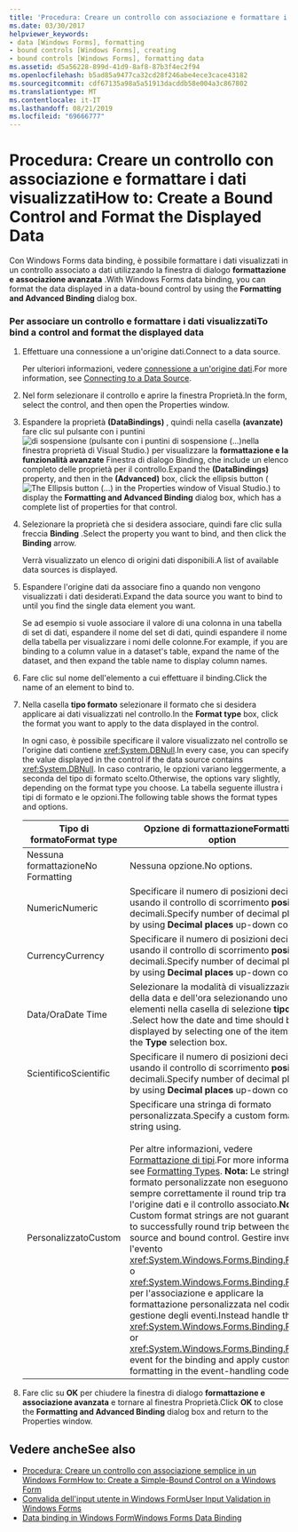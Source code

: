 ```yaml
---
title: 'Procedura: Creare un controllo con associazione e formattare i dati visualizzati'
ms.date: 03/30/2017
helpviewer_keywords:
- data [Windows Forms], formatting
- bound controls [Windows Forms], creating
- bound controls [Windows Forms], formatting data
ms.assetid: d5a56228-899d-41d9-8af8-87b3f4ec2f94
ms.openlocfilehash: b5ad85a9477ca32cd28f246abe4ece3cace43182
ms.sourcegitcommit: cdf67135a98a5a51913dacddb58e004a3c867802
ms.translationtype: MT
ms.contentlocale: it-IT
ms.lasthandoff: 08/21/2019
ms.locfileid: "69666777"
---
```

# <a name="how-to-create-a-bound-control-and-format-the-displayed-data"></a><span data-ttu-id="6ff3f-102">Procedura: Creare un controllo con associazione e formattare i dati visualizzati</span><span class="sxs-lookup"><span data-stu-id="6ff3f-102">How to: Create a Bound Control and Format the Displayed Data</span></span>

<span data-ttu-id="6ff3f-103">Con Windows Forms data binding, è possibile formattare i dati visualizzati in un controllo associato a dati utilizzando la finestra di dialogo **formattazione e associazione avanzata** .</span><span class="sxs-lookup"><span data-stu-id="6ff3f-103">With Windows Forms data binding, you can format the data displayed in a data-bound control by using the **Formatting and Advanced Binding** dialog box.</span></span>

### <a name="to-bind-a-control-and-format-the-displayed-data"></a><span data-ttu-id="6ff3f-104">Per associare un controllo e formattare i dati visualizzati</span><span class="sxs-lookup"><span data-stu-id="6ff3f-104">To bind a control and format the displayed data</span></span>

1. <span data-ttu-id="6ff3f-105">Effettuare una connessione a un'origine dati.</span><span class="sxs-lookup"><span data-stu-id="6ff3f-105">Connect to a data source.</span></span>

     <span data-ttu-id="6ff3f-106">Per ulteriori informazioni, vedere [connessione a un'origine dati](../data/adonet/connecting-to-a-data-source.md).</span><span class="sxs-lookup"><span data-stu-id="6ff3f-106">For more information, see [Connecting to a Data Source](../data/adonet/connecting-to-a-data-source.md).</span></span>

2. <span data-ttu-id="6ff3f-107">Nel form selezionare il controllo e aprire la finestra Proprietà.</span><span class="sxs-lookup"><span data-stu-id="6ff3f-107">In the form, select the control, and then open the Properties window.</span></span>

3. <span data-ttu-id="6ff3f-108">Espandere la proprietà **(DataBindings)** , quindi nella casella **(avanzate)** fare clic sul pulsante con i puntini![di sospensione (pulsante con i puntini di sospensione (...)](./media/how-to-create-a-bound-control-and-format-the-displayed-data/visual-studio-ellipsis-button.png)nella finestra proprietà di Visual Studio.) per visualizzare la **formattazione e la funzionalità avanzate** Finestra di dialogo Binding, che include un elenco completo delle proprietà per il controllo.</span><span class="sxs-lookup"><span data-stu-id="6ff3f-108">Expand the **(DataBindings)** property, and then in the **(Advanced)** box, click the ellipsis button (![The Ellipsis button (...) in the Properties window of Visual Studio.](./media/how-to-create-a-bound-control-and-format-the-displayed-data/visual-studio-ellipsis-button.png)) to display the **Formatting and Advanced Binding** dialog box, which has a complete list of properties for that control.</span></span>

4. <span data-ttu-id="6ff3f-109">Selezionare la proprietà che si desidera associare, quindi fare clic sulla freccia **Binding** .</span><span class="sxs-lookup"><span data-stu-id="6ff3f-109">Select the property you want to bind, and then click the **Binding** arrow.</span></span>

     <span data-ttu-id="6ff3f-110">Verrà visualizzato un elenco di origini dati disponibili.</span><span class="sxs-lookup"><span data-stu-id="6ff3f-110">A list of available data sources is displayed.</span></span>

5. <span data-ttu-id="6ff3f-111">Espandere l'origine dati da associare fino a quando non vengono visualizzati i dati desiderati.</span><span class="sxs-lookup"><span data-stu-id="6ff3f-111">Expand the data source you want to bind to until you find the single data element you want.</span></span>

     <span data-ttu-id="6ff3f-112">Se ad esempio si vuole associare il valore di una colonna in una tabella di set di dati, espandere il nome del set di dati, quindi espandere il nome della tabella per visualizzare i nomi delle colonne.</span><span class="sxs-lookup"><span data-stu-id="6ff3f-112">For example, if you are binding to a column value in a dataset's table, expand the name of the dataset, and then expand the table name to display column names.</span></span>

6. <span data-ttu-id="6ff3f-113">Fare clic sul nome dell'elemento a cui effettuare il binding.</span><span class="sxs-lookup"><span data-stu-id="6ff3f-113">Click the name of an element to bind to.</span></span>

7. <span data-ttu-id="6ff3f-114">Nella casella **tipo formato** selezionare il formato che si desidera applicare ai dati visualizzati nel controllo.</span><span class="sxs-lookup"><span data-stu-id="6ff3f-114">In the **Format type** box, click the format you want to apply to the data displayed in the control.</span></span>

     <span data-ttu-id="6ff3f-115">In ogni caso, è possibile specificare il valore visualizzato nel controllo se l'origine dati contiene <xref:System.DBNull>.</span><span class="sxs-lookup"><span data-stu-id="6ff3f-115">In every case, you can specify the value displayed in the control if the data source contains <xref:System.DBNull>.</span></span> <span data-ttu-id="6ff3f-116">In caso contrario, le opzioni variano leggermente, a seconda del tipo di formato scelto.</span><span class="sxs-lookup"><span data-stu-id="6ff3f-116">Otherwise, the options vary slightly, depending on the format type you choose.</span></span> <span data-ttu-id="6ff3f-117">La tabella seguente illustra i tipi di formato e le opzioni.</span><span class="sxs-lookup"><span data-stu-id="6ff3f-117">The following table shows the format types and options.</span></span>

    |<span data-ttu-id="6ff3f-118">Tipo di formato</span><span class="sxs-lookup"><span data-stu-id="6ff3f-118">Format type</span></span>|<span data-ttu-id="6ff3f-119">Opzione di formattazione</span><span class="sxs-lookup"><span data-stu-id="6ff3f-119">Formatting option</span></span>|
    |-----------------|-----------------------|
    |<span data-ttu-id="6ff3f-120">Nessuna formattazione</span><span class="sxs-lookup"><span data-stu-id="6ff3f-120">No Formatting</span></span>|<span data-ttu-id="6ff3f-121">Nessuna opzione.</span><span class="sxs-lookup"><span data-stu-id="6ff3f-121">No options.</span></span>|
    |<span data-ttu-id="6ff3f-122">Numeric</span><span class="sxs-lookup"><span data-stu-id="6ff3f-122">Numeric</span></span>|<span data-ttu-id="6ff3f-123">Specificare il numero di posizioni decimali usando il controllo di scorrimento **posizioni** decimali.</span><span class="sxs-lookup"><span data-stu-id="6ff3f-123">Specify number of decimal places by using **Decimal places** up-down control.</span></span>|
    |<span data-ttu-id="6ff3f-124">Currency</span><span class="sxs-lookup"><span data-stu-id="6ff3f-124">Currency</span></span>|<span data-ttu-id="6ff3f-125">Specificare il numero di posizioni decimali usando il controllo di scorrimento **posizioni** decimali.</span><span class="sxs-lookup"><span data-stu-id="6ff3f-125">Specify number of decimal places by using **Decimal places** up-down control.</span></span>|
    |<span data-ttu-id="6ff3f-126">Data/Ora</span><span class="sxs-lookup"><span data-stu-id="6ff3f-126">Date Time</span></span>|<span data-ttu-id="6ff3f-127">Selezionare la modalità di visualizzazione della data e dell'ora selezionando uno degli elementi nella casella di selezione **tipo** .</span><span class="sxs-lookup"><span data-stu-id="6ff3f-127">Select how the date and time should be displayed by selecting one of the items in the **Type** selection box.</span></span>|
    |<span data-ttu-id="6ff3f-128">Scientifico</span><span class="sxs-lookup"><span data-stu-id="6ff3f-128">Scientific</span></span>|<span data-ttu-id="6ff3f-129">Specificare il numero di posizioni decimali usando il controllo di scorrimento **posizioni** decimali.</span><span class="sxs-lookup"><span data-stu-id="6ff3f-129">Specify number of decimal places by using **Decimal places** up-down control.</span></span>|
    |<span data-ttu-id="6ff3f-130">Personalizzato</span><span class="sxs-lookup"><span data-stu-id="6ff3f-130">Custom</span></span>|<span data-ttu-id="6ff3f-131">Specificare una stringa di formato personalizzata.</span><span class="sxs-lookup"><span data-stu-id="6ff3f-131">Specify a custom format string using.</span></span><br /><br /> <span data-ttu-id="6ff3f-132">Per altre informazioni, vedere [Formattazione di tipi](../../standard/base-types/formatting-types.md).</span><span class="sxs-lookup"><span data-stu-id="6ff3f-132">For more information, see [Formatting Types](../../standard/base-types/formatting-types.md).</span></span> <span data-ttu-id="6ff3f-133">**Nota:**  Le stringhe di formato personalizzate non eseguono sempre correttamente il round trip tra l'origine dati e il controllo associato.</span><span class="sxs-lookup"><span data-stu-id="6ff3f-133">**Note:**  Custom format strings are not guaranteed to successfully round trip between the data source and bound control.</span></span> <span data-ttu-id="6ff3f-134">Gestire invece l'evento <xref:System.Windows.Forms.Binding.Parse> o <xref:System.Windows.Forms.Binding.Format> per l'associazione e applicare la formattazione personalizzata nel codice di gestione degli eventi.</span><span class="sxs-lookup"><span data-stu-id="6ff3f-134">Instead handle the <xref:System.Windows.Forms.Binding.Parse> or <xref:System.Windows.Forms.Binding.Format> event for the binding and apply custom formatting in the event-handling code.</span></span>|

8. <span data-ttu-id="6ff3f-135">Fare clic su **OK** per chiudere la finestra di dialogo **formattazione e associazione avanzata** e tornare al finestra Proprietà.</span><span class="sxs-lookup"><span data-stu-id="6ff3f-135">Click **OK** to close the **Formatting and Advanced Binding** dialog box and return to the Properties window.</span></span>

## <a name="see-also"></a><span data-ttu-id="6ff3f-136">Vedere anche</span><span class="sxs-lookup"><span data-stu-id="6ff3f-136">See also</span></span>

- [<span data-ttu-id="6ff3f-137">Procedura: Creare un controllo con associazione semplice in un Windows Form</span><span class="sxs-lookup"><span data-stu-id="6ff3f-137">How to: Create a Simple-Bound Control on a Windows Form</span></span>](how-to-create-a-simple-bound-control-on-a-windows-form.md)
- [<span data-ttu-id="6ff3f-138">Convalida dell'input utente in Windows Form</span><span class="sxs-lookup"><span data-stu-id="6ff3f-138">User Input Validation in Windows Forms</span></span>](user-input-validation-in-windows-forms.md)
- [<span data-ttu-id="6ff3f-139">Data binding in Windows Form</span><span class="sxs-lookup"><span data-stu-id="6ff3f-139">Windows Forms Data Binding</span></span>](windows-forms-data-binding.md)
